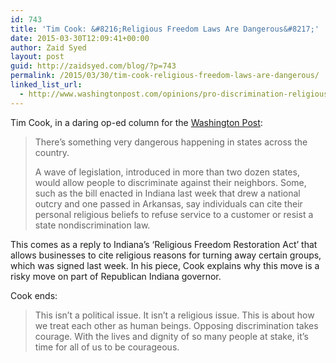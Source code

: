 ```yaml
---
id: 743
title: 'Tim Cook: &#8216;Religious Freedom Laws Are Dangerous&#8217;'
date: 2015-03-30T12:09:41+00:00
author: Zaid Syed
layout: post
guid: http://zaidsyed.com/blog/?p=743
permalink: /2015/03/30/tim-cook-religious-freedom-laws-are-dangerous/
linked_list_url:
  - http://www.washingtonpost.com/opinions/pro-discrimination-religious-freedom-laws-are-dangerous-to-america/2015/03/29/bdb4ce9e-d66d-11e4-ba28-f2a685dc7f89_story.html
---
```

Tim Cook, in a daring op-ed column for the [Washington Post](http://http://www.washingtonpost.com/ "Washington Post"):

> There’s something very dangerous happening in states across the country.
> 
> A wave of legislation, introduced in more than two dozen states, would allow people to discriminate against their neighbors. Some, such as the bill enacted in Indiana last week that drew a national outcry and one passed in Arkansas, say individuals can cite their personal religious beliefs to refuse service to a customer or resist a state nondiscrimination law. 

This comes as a reply to Indiana&#8217;s &#8216;Religious Freedom Restoration Act&#8217; that allows businesses to cite religious reasons for turning away certain groups, which was signed last week. In his piece, Cook explains why this move is a risky move on part of Republican Indiana governor.

Cook ends:

> This isn’t a political issue. It isn’t a religious issue. This is about how we treat each other as human beings. Opposing discrimination takes courage. With the lives and dignity of so many people at stake, it’s time for all of us to be courageous.